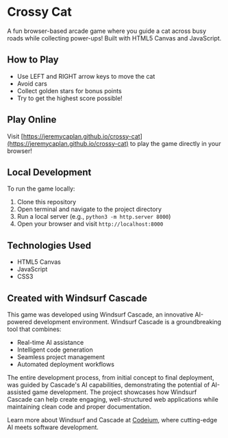 # Crossy Cat

A fun browser-based arcade game where you guide a cat across busy roads while collecting power-ups! Built with HTML5 Canvas and JavaScript.

## How to Play

- Use LEFT and RIGHT arrow keys to move the cat
- Avoid cars
- Collect golden stars for bonus points
- Try to get the highest score possible!

## Play Online

Visit [https://jeremycaplan.github.io/crossy-cat](https://jeremycaplan.github.io/crossy-cat) to play the game directly in your browser!

## Local Development

To run the game locally:

1. Clone this repository
2. Open terminal and navigate to the project directory
3. Run a local server (e.g., `python3 -m http.server 8000`)
4. Open your browser and visit `http://localhost:8000`

## Technologies Used

- HTML5 Canvas
- JavaScript
- CSS3

## Created with Windsurf Cascade

This game was developed using Windsurf Cascade, an innovative AI-powered development environment. Windsurf Cascade is a groundbreaking tool that combines:

- Real-time AI assistance
- Intelligent code generation
- Seamless project management
- Automated deployment workflows

The entire development process, from initial concept to final deployment, was guided by Cascade's AI capabilities, demonstrating the potential of AI-assisted game development. The project showcases how Windsurf Cascade can help create engaging, well-structured web applications while maintaining clean code and proper documentation.

Learn more about Windsurf and Cascade at [Codeium](https://codeium.com), where cutting-edge AI meets software development.
